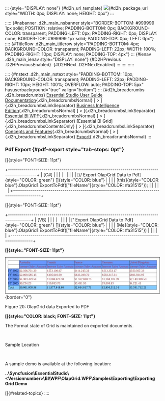 ::: {style="DISPLAY: none"}
[](ms-xhelp:///?Id=d2h_url_template){#d2h_url_template} ![](!package_url!){#d2h_package_url style="WIDTH: 0px; DISPLAY: none; HEIGHT: 0px"}
:::

::::: {#nsbanner .d2h_main_nsbanner style="BORDER-BOTTOM: #999999 1px solid; POSITION: relative; PADDING-BOTTOM: 0px; BACKGROUND-COLOR: transparent; PADDING-LEFT: 0px; PADDING-RIGHT: 0px; DISPLAY: none; BORDER-TOP: #999999 1px solid; PADDING-TOP: 0px; LEFT: 0px"}
:::: {#TitleRow .d2h_main_titlerow style="PADDING-BOTTOM: 4px; BACKGROUND-COLOR: transparent; PADDING-LEFT: 22px; WIDTH: 100%; PADDING-RIGHT: 10px; DISPLAY: none; PADDING-TOP: 4px"}
::: {#ienav .d2h_main_ienav style="DISPLAY: none"}
[](ms-xhelp:///?Id=671ffe8b-e89f-46e0-b0b6-2c5e56888ea6){#D2HPrevious .D2HPreviousEnabled}  [](ms-xhelp:///?Id=800d1402-5911-4002-ad2f-88f57bb560ee){#D2HNext .D2HNextEnabled}
:::
::::
:::::

:::: {#nstext .d2h_main_nstext style="PADDING-BOTTOM: 10px; BACKGROUND-COLOR: transparent; PADDING-LEFT: 22px; PADDING-RIGHT: 10px; HEIGHT: 100%; OVERFLOW: auto; PADDING-TOP: 5px" hasuserbackground="true" valign="bottom"}
::: {#d2h_breadcrumbs .d2h_breadcrumbs}
[Essential Studio User Guide Documentation](ms-xhelp:///?Id=12457748-09e3-4d74-a240-8e049cedf030){.d2h_breadcrumbsNormal} [ \> ]{.d2h_breadcrumbsLinkSeparator} [Business Intelligence Edition](ms-xhelp:///?Id=fdf33dd8-62b2-47b9-ad7b-fc50e590bca5){.d2h_breadcrumbsNormal} [ \> ]{.d2h_breadcrumbsLinkSeparator} [Essential BI WPF](ms-xhelp:///?Id=41e3d586-d922-4a01-8272-679fe4ae7343){.d2h_breadcrumbsNormal} [ \> ]{.d2h_breadcrumbsLinkSeparator} [Essential BI Grid]{.d2h_breadcrumbsContentsOnly} [ \> ]{.d2h_breadcrumbsLinkSeparator} [Concepts and Features](ms-xhelp:///?Id=ea758680-939d-4d65-8abe-8c3be198af29){.d2h_breadcrumbsNormal} [ \> ]{.d2h_breadcrumbsLinkSeparator} [Export](ms-xhelp:///?Id=c4165bbc-0f6a-4125-9d83-0831dd093f2d){.d2h_breadcrumbsNormal}
:::

### Pdf Export {#pdf-export style="tab-stops: 0pt"}

[]{style="FONT-SIZE: 11pt"} 

+--------------------------------------------------------------------------------------------+
| \[C#\]                                                                                     |
|                                                                                            |
|                                                                                            |
|                                                                                            |
| [// Export OlapGrid Data to Pdf]{style="COLOR: green"} []{style="COLOR: blue"}             |
|                                                                                            |
| [this]{style="COLOR: blue"}.OlapGrid1.ExportToPdf([\"fileName\"]{style="COLOR: #a31515"}); |
|                                                                                            |
|                                                                                            |
+--------------------------------------------------------------------------------------------+

[]{style="FONT-SIZE: 11pt"} 

+-----------------------------------------------------------------------------------------+
| \[VB\]                                                                                  |
|                                                                                         |
|                                                                                         |
|                                                                                         |
| [\' Export OlapGrid Data to Pdf]{style="COLOR: green"} []{style="COLOR: blue"}          |
|                                                                                         |
| [Me]{style="COLOR: blue"}.OlapGrid1.ExportToPdf([\"fileName\"]{style="COLOR: #a31515"}) |
|                                                                                         |
|                                                                                         |
+-----------------------------------------------------------------------------------------+

**[]{style="FONT-SIZE: 11pt"}**  

![](ImagesExt/image44_24.jpg){border="0"}

Figure 20: OlapGrid data Exported to PDF

**[]{style="COLOR: black; FONT-SIZE: 11pt"}**  

The Format state of Grid is maintained on exported documents.

 

Sample Location

 

A sample demo is available at the following location:

**..\\Syncfusion\\EssentialStudio\\\<Versionnumber\>\\BI\\WPF\\OlapGrid.WPF\\Samples\\Exporting\\Exporting Grid Demo**

[]{#related-topics}
::::
